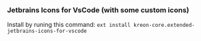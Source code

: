 ### Jetbrains Icons for VsCode (with some custom icons)

Install by runing this command: `ext install kreon-core.extended-jetbrains-icons-for-vscode`
